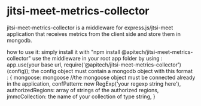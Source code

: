 # jitsi-meet-metrics-collector

jitsi-meet-metrics-collector is a middleware for express.js/jtsi-meet application that receives metrics from the client side and store them in mongodb.

how to use it: 
    simply install it with "npm install @apitech/jitsi-meet-metrics-collector"
    use the middleware in your root app folder by using : app.use(your base url, require('@apitech/jitsi-meet-metrics-collector')(config));
    the config object must contain a mongodb object with this format : 
    {
    mongoose: mongoose //the mongoose object must be connected already in the application,
    confPattern: new RegExp('your regexp string here'),
    authorizedRegions: array of strings of the authorized regions,
    jmmcCollection: the name of your collection of type string,
    }
    